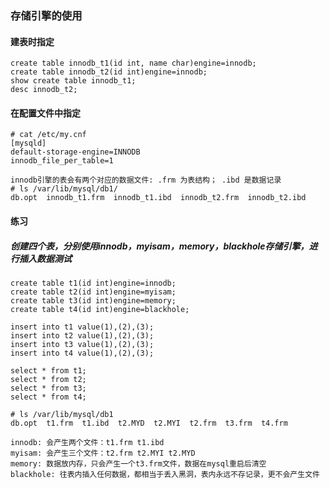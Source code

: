### 存储引擎的使用

#### 建表时指定
    create table innodb_t1(id int, name char)engine=innodb;
    create table innodb_t2(id int)engine=innodb;
    show create table innodb_t1;
    desc innodb_t2;

#### 在配置文件中指定
    # cat /etc/my.cnf
    [mysqld]
    default-storage-engine=INNODB
    innodb_file_per_table=1
    
    innodb引擎的表会有两个对应的数据文件: .frm 为表结构； .ibd 是数据记录
    # ls /var/lib/mysql/db1/
    db.opt  innodb_t1.frm  innodb_t1.ibd  innodb_t2.frm  innodb_t2.ibd


#### 练习
##### 创建四个表，分别使用innodb，myisam，memory，blackhole存储引擎，进行插入数据测试
    create table t1(id int)engine=innodb;
    create table t2(id int)engine=myisam;
    create table t3(id int)engine=memory;
    create table t4(id int)engine=blackhole;
    
    insert into t1 value(1),(2),(3);
    insert into t2 value(1),(2),(3);
    insert into t3 value(1),(2),(3);
    insert into t4 value(1),(2),(3);
    
    select * from t1;
    select * from t2;
    select * from t3;
    select * from t4;
    
    # ls /var/lib/mysql/db1
    db.opt  t1.frm  t1.ibd  t2.MYD  t2.MYI  t2.frm  t3.frm  t4.frm
    
    innodb: 会产生两个文件：t1.frm t1.ibd
    myisam: 会产生三个文件：t2.frm t2.MYI t2.MYD
    memory: 数据放内存，只会产生一个t3.frm文件，数据在mysql重启后清空
    blackhole: 往表内插入任何数据，都相当于丢入黑洞，表内永远不存记录，更不会产生文件